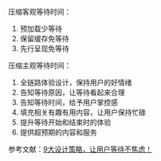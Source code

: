 压缩客观等待时间：

1.  预加载少等待
2.  保留缓存免等待
3.  先行呈现免等待

压缩主观等待时间：

1.  全链路体验设计，保持用户的好情绪
2.  告知等待原因，让等待看起来合理
3.  告知等待时间，给予用户掌控感
4.  填充相关有趣有用内容，让用户保持忙碌
5.  提升等待开始和结束时的体验
6.  提供超预期的内容和服务

参考文献：[9大设计策略，让用户等待不焦虑！](https://www.uisdc.com/9-waiting-design-strategy)